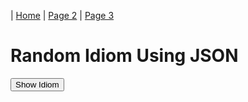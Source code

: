 | <a href="index.html">Home</a> | <a href="page2.html">Page 2</a> | <a href="page3.html">Page 3</a>

<h1> Random Idiom Using JSON</h1>

<button type="button" class="new-quote button">Show Idiom</button>
<dl id="quote"></dl>

<script>
const endpoint = 'https://hannahrcohen.github.io/sml5202-cohen/datasets/idioms.json';

function getQuote() {
fetch(endpoint)
.then(function (response) {
return response.json();
})
.then(function(data){
let id = Math.floor(Math.random() * 6);
let idiom = (data.idioms[id].idiom);
let meaning = (data.idioms[id].meaning);
let example = (data.idioms[id].example);

document.querySelector("#quote").innerHTML = "<dt>" + idiom + "</dt>" + "<dd><strong>Example:</strong> " + example + "</dd><dd><strong>Meaning:</strong>" + meaning + "</dd>";

//console.log(data.idioms[id].idiom)
})

.catch(function () {
console.log("Error occurred");
});
}

const newQuoteButton = document.querySelector('.new-quote');
newQuoteButton.addEventListener('click', getQuote);

</script>
